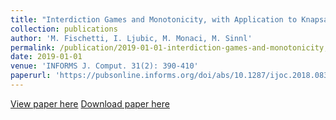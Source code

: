 ```yaml
---
title: "Interdiction Games and Monotonicity, with Application to Knapsack Problems"
collection: publications
author: 'M. Fischetti, I. Ljubic, M. Monaci, M. Sinnl'
permalink: /publication/2019-01-01-interdiction-games-and-monotonicity,-with-application-to-knapsack-problems
date: 2019-01-01
venue: 'INFORMS J. Comput. 31(2): 390-410'
paperurl: 'https://pubsonline.informs.org/doi/abs/10.1287/ijoc.2018.0831'
---
```

[View paper here](https://pubsonline.informs.org/doi/abs/10.1287/ijoc.2018.0831)
[Download paper here]({{site.url}}/docs/publications/interdiction_games_and_monotonicity.pdf)
